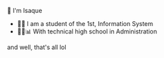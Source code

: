👋 I'm Isaque

- 👨‍💻 I am a student of the 1st, Information System
- 👨‍🎓📊 With technical high school in Administration

and well, that's all lol

<!---
isiszac/isiszac is a ✨ special ✨ repository because its `README.md` (this file) appears on your GitHub profile.
You can click the Preview link to take a look at your changes.
--->
